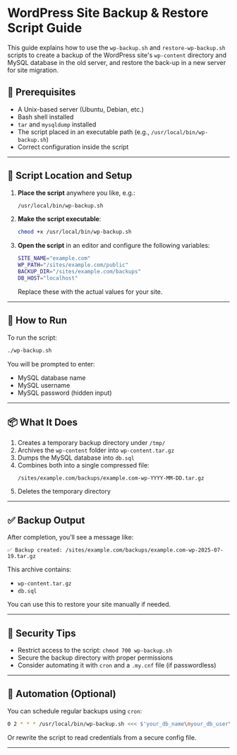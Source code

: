 # WordPress Site Backup & Restore Script Guide

This guide explains how to use the `wp-backup.sh` and `restore-wp-backup.sh` scripts to create a backup of the WordPress site's `wp-content` directory and MySQL database in the old server, and restore the back-up in a new server for site migration.

## 🔧 Prerequisites

- A Unix-based server (Ubuntu, Debian, etc.)
- Bash shell installed
- `tar` and `mysqldump` installed
- The script placed in an executable path (e.g., `/usr/local/bin/wp-backup.sh`)
- Correct configuration inside the script

---

## 📁 Script Location and Setup

1. **Place the script** anywhere you like, e.g.:
   ```bash
   /usr/local/bin/wp-backup.sh
   ```

2. **Make the script executable**:
   ```bash
   chmod +x /usr/local/bin/wp-backup.sh
   ```

3. **Open the script** in an editor and configure the following variables:

   ```bash
   SITE_NAME="example.com"
   WP_PATH="/sites/example.com/public"
   BACKUP_DIR="/sites/example.com/backups"
   DB_HOST="localhost"
   ```

   Replace these with the actual values for your site.

---

## 🚀 How to Run

To run the script:

```bash
./wp-backup.sh
```

You will be prompted to enter:

- MySQL database name
- MySQL username
- MySQL password (hidden input)

---

## 📦 What It Does

1. Creates a temporary backup directory under `/tmp/`
2. Archives the `wp-content` folder into `wp-content.tar.gz`
3. Dumps the MySQL database into `db.sql`
4. Combines both into a single compressed file:
   ```
   /sites/example.com/backups/example.com-wp-YYYY-MM-DD.tar.gz
   ```
5. Deletes the temporary directory

---

## ✅ Backup Output

After completion, you’ll see a message like:

```
✅ Backup created: /sites/example.com/backups/example.com-wp-2025-07-19.tar.gz
```

This archive contains:
- `wp-content.tar.gz`
- `db.sql`

You can use this to restore your site manually if needed.

---

## 🔐 Security Tips

- Restrict access to the script: `chmod 700 wp-backup.sh`
- Secure the backup directory with proper permissions
- Consider automating it with `cron` and a `.my.cnf` file (if passwordless)

---

## 📅 Automation (Optional)

You can schedule regular backups using `cron`:

```bash
0 2 * * * /usr/local/bin/wp-backup.sh <<< $'your_db_name\nyour_db_user\nyour_db_pass'
```

Or rewrite the script to read credentials from a secure config file.

---
